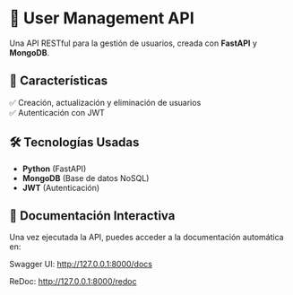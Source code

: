 # 🚀 User Management API

Una API RESTful para la gestión de usuarios, creada con **FastAPI** y **MongoDB**.

## 📌 Características
✅ Creación, actualización y eliminación de usuarios  
✅ Autenticación con JWT  

## 🛠 Tecnologías Usadas
- **Python** (FastAPI)
- **MongoDB** (Base de datos NoSQL)
- **JWT** (Autenticación)

## 📄 Documentación Interactiva
Una vez ejecutada la API, puedes acceder a la documentación automática en:

Swagger UI: http://127.0.0.1:8000/docs

ReDoc: http://127.0.0.1:8000/redoc
